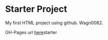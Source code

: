 # Starter Project
My first HTML project using github. Wagn0082.

GH-Pages url [here](https://wagn0082.github.io/starter/)s t a r t e r  
 